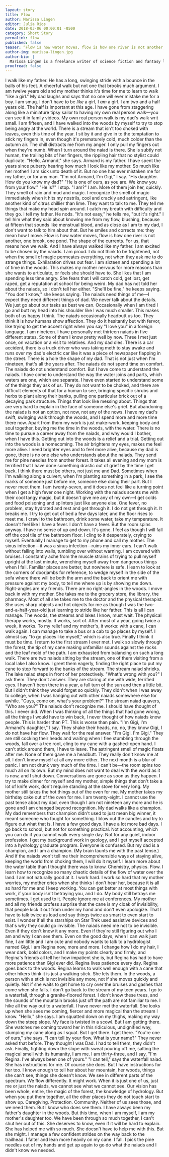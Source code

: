 ```yaml
---
layout: story
title: Flow
author: Marissa Lingen
editor: Julia Rios
date: 2018-03-06 00:00:01 -0500
category: Short Story
permalink: flow
published: false
teaser: “Flow is how water moves, flow is how one river is not another, one brook, one pond. The shape of the currents. For us, that means how we walk. And I have always walked like my father.”
author-img: marissa-lingen.jpg
author-bio: |
  Marissa Lingen is a freelance writer of science fiction and fantasy living in the Minneapolis suburbs with two large men and one small dog. She hikes when she can, bakes when she can't, thinks way too much about soil rehabilitation, and worries about as much as you'd think, all things considered.  
proofread: false
---
```


I walk like my father. He has a long, swinging stride with a bounce in the balls of his feet. A cheerful walk but not one that brooks much argument. I am twelve years old and my mother thinks it's time for me to learn to walk "like a girl." My dad laughs and says that no one will ever mistake me for a boy. I am smug. I don't have to be _like_ a girl, I _am_ a girl.
I am two and a half years old. The half is important at this age. I have gone from staggering along like a miniature tipsy sailor to having my own real person walk—you can see it in family videos.
My own real person walk is my dad's walk writ small.
I am fifteen, and I have walked into the woods by myself to try to stop being angry at the world. There is a stream that isn't too choked with leaves, even this time of the year. I sit by it and give in to the temptation to stick my fingers in, even though it's prematurely cold, much colder than the autumn air. The chill distracts me from my anger. I only pull my fingers out when they're numb.
When I turn around the naiad is there. She is subtly not human, the trailing bits of her fingers, the rippling hair that no stylist could duplicate. "Hello, Armand," she says.
Armand is my father.
I have spent the years since puberty hearing how much I look like my mother. So much like her mother! I am sick unto death of it. But no one has ever mistaken me for my father, or for any man.
"I'm not Armand, I'm Gigi," I say. "His daughter. How do you know my dad?"
"He is one of ours, as you are. We know you from your flow."
"He is?" I stop. "I am?"
I am.
More of them join her, quickly. They smell of rain and mud and magic. I recognize the smell of magic immediately when it hits my nostrils, cool and crackly and astringent, like another kind of citrus chillier than lime. They want to talk to me. They tell me things that make my head spin around. I catch my breath with difficulty and they go.
I tell my father. He nods. "It's not easy," he tells me, "but it's right."
I tell him what they said about knowing me from my flow, blushing, because at fifteen that sounds like menstrual blood, and as close as I am to my dad, I don't want to talk to him about that. But he smiles and corrects me: they mean how I move. Flow is how water moves, flow is how one river is not another, one brook, one pond. The shape of the currents.
For us, that means how we walk. And I have always walked like my father.
I am excited to be chosen by the naiads. I am proud. I do not think to be frightened, not when the smell of magic permeates everything, not when they ask me to do strange things. Exhilaration drives out fear.
I am sixteen and spending a lot of time in the woods. This makes my mother nervous for more reasons than she wants to articulate, or feels she should have to. She likes that I am spending less time angry. She fears that I will catch cold, get lost, get raped, get a reputation at school for being weird.
My dad has not told her about the naiads, so I don't tell her either.
"She'll be fine," he keeps saying.
"You don't know," she keeps saying.
The naiads need things of me—I expect they need different things of dad. We never talk about the details. We just go about our tasks as best we can. Occasionally when I am tired I go and butt my head into his shoulder like I was much smaller. This makes both of us happy I think.
The naiads occasionally headbutt us too. They think it is how humans show affection. They do it hesitantly but with fervor, like trying to get the accent right when you say "I love you" in a foreign language.
I am nineteen. I have personally met thirteen naiads in five different states. Some of them I know pretty well by now. Three I met just once, on vacation or a visit to relatives. And my dad dies. There is a car accident, there is a truck driver who was taking meth to stay awake and runs over my dad's electric car like it was a piece of newspaper flapping in the street. There is a hole the shape of my dad.
That is not just when I'm nineteen, that's all the years after.
The naiads do not spend time on comfort. The naiads do not understand comfort. But I have come to understand the naiads. I have come to understand the way the water joins and parts, which waters are one, which are separate. I have even started to understand some of the things they ask of us. They do not want to be choked, and there are difficult elements of that for a human to see, bringing specific shrubs and herbs to plant along their banks, pulling one particular brick out of a decaying park structure. Things that look like messing about. Things that are very hard to explain in the face of someone else's grief.
But abandoning the naiads is not an option, not now, not any of the nows.
I have my dad's swift, swinging walk through the woods, and I spend more and more time there now. Apart from them my work is just make-work, keeping body and soul together, buying me the time in the woods, with the water. There is no time to pursue a career away from the naiads, and why would I bother, when I have this.
Getting out into the woods is a relief and a trial. Getting out into the woods is a homecoming. The air brightens my eyes, makes me feel more alive. I need brighter eyes and to feel more alive, because my dad is gone, there is no one else who understands about the naiads.
They send me for pine needles from another forest. It takes all evening and my mom is terrified that I have done something drastic out of grief by the time I get back.
I think there must be others, not just me and Dad. Sometimes when I'm walking along a culvert, when I'm planting something in a park, I see the marks of someone just before me, someone else doing their part. But I never meet them.
I am twenty-seven, and it does not feel like a turning point when I get a high fever one night. Working with the naiads scents me with their cool tangy magic, but it doesn't give me any of my own—I get colds and food poisoning and splinters just like anyone else. One fever, no problem, stay hydrated and rest and get through it.
I do not get through it.
It breaks me.
I try to get out of bed a few days later, and the floor rises to meet me. I crawl to the bathroom, drink some water, take my temperature. It doesn't feel like I have a fever. I don't have a fever. But the room spins anyway.
I have no sense of up and down. It's gone. I feel as though I will fall off the cool tile of the bathroom floor. I cling to it desperately, crying to myself. Eventually I manage to get to my phone and call my mother.
The sinus infection—it was a sinus infection—ruins my inner ears. I can't walk without falling into walls, tumbling over without warning. I am covered with bruises. I constantly ache from the muscle strains of trying to pull myself upright at the last minute, wrenching myself away from dangerous things when I fall. Familiar places are better, but nowhere is safe. I learn to look at the corners of doorjambs for reference, to wedge myself in the side of the sofa where there will be both the arm and the back to orient me with pressure against my body, to tell me where up is by showing me down. Right-angles are my friends.
There are no right-angles in the woods.
I move back in with my mother. She takes me to the grocery store, the library, the pharmacy. Most of all she takes me to the doctor and the physical therapist. She uses sharp objects and hot objects for me as though I was the two-and-a-half-year-old just learning to stride like her father.
This is all I can manage. The woods, the streams and lakes I know, must wait.
The physical therapy works, mostly. It works, sort of. After most of a year, going twice a week, it works. To my relief and my mother's, it works: with a cane, I can walk again. I can manage to take a bus or a cab to go places by myself. I almost say "to go places like myself," which is also true.
Finally I think it must be time. I return to the first stream I ever met. I walk so slowly through the forest, the tip of my cane making unfamiliar sounds against the rocks and the leaf mold of the path. I am exhausted from balancing on such a long walk. There are two naiads sitting by the stream, one of them visiting from a local lake I also know. I greet them eagerly, finding the right place to put my cane to step forward to the banks of the stream.
The stream naiad shrieks. The lake naiad steps in front of her protectively.
"What's wrong with you?" I ask them.
They don't answer. They are staring at me with wide, terrified eyes. I haven't been there in a year, a full turn of the sun and then a little bit. But I didn't think they would forget so quickly. They didn't when I was away to college, when I was hanging out with other naiads somewhere else for awhile.
"Guys, come on, what's your problem?"
The stream naiad quavers, "Who are you?"
The naiads don't recognize me.
I should have thought of this. I never did. When I was thinking of all the things that had gone wrong, all the things I would have to win back, I never thought of how naiads know people.
This is harder than PT. This is worse than pain.
"I'm Gigi, I'm Armand's daughter," I say. They shake their heads, no, no, they know Gigi, I do not have her flow. They wait for the real answer. "I'm Gigi. I'm Gigi."
They are still cocking their heads and waiting when I flee stumbling through the woods, fall over a tree root, cling to my cane with a gashed-open hand. I can't stick around them, I have to leave. The astringent smell of magic floats after me.
None of them gave me a headbutt. They really don't know me at all.
I don't know myself at all any more either.
The next month is a blur of panic.
I am not drunk very much of the time. I can't be—the room spins too much all on its own. But my mind does not want to deal with the world as it is now, and I shut down. Conversations are gone as soon as they happen. I try to make dinner for myself and my mother, simple things that don't take a lot of knife work, don't require standing at the stove for very long. My mother still takes the hot things out of the oven for me. My mother takes my birthday cake out of the oven for me.
I am twenty-eight.
I cannot use the past tense about my dad, even though I am not nineteen any more and he is gone and I am changed beyond recognition. My dad walks like a champion. My dad remembers that champion didn't used to just mean big winner, it meant someone who fought for something.
I blow out the candles and try to figure out what that is.
I have a few good days. I have a lot more bad days.
I go back to school, but not for something practical. Not accounting, which you can do if you cannot walk every single day. Not for any quiet, indoor profession.
I get my background work in geology, and I get myself accepted into a hydrology graduate program.
Everyone is confused.
But my dad is a champion, and I am a champion. (My brain taunts me with the past tense.) And if the naiads won't tell me their incomprehensible ways of staying alive, keeping the world from choking them, I will do it myself.
I learn more about the water table than I thought there was to know. Chemistry, physics. Flow.
I learn how to recognize so many chaotic details of the flow of water over the land.
I am not naturally good at it. I work hard. I work so hard that my mother worries, my mother cries when she thinks I don't hear her, because it is all so hard for me and I keep working. You can get better at most things with work, if your body isn't betraying you, and I do.
My body still betrays me sometimes. I get used to it.
People ignore me at conferences. My mother and all my friends profess surprise that the cane is my cloak of invisibility, that people kick it out from under my hand and don't even apologize. That I have to talk twice as loud and say things twice as smart to even start to exist. I wonder if all the starships on Star Trek used assistive devices and that's why they could go invisible.
The naiads need me not to be invisible. Even if they don't know it any more. Even if they're still figuring out who I am and why I can see them.
Even on the good days, when I can walk just fine, I am little and I am cute and nobody wants to talk to a hydrologist named Gigi. I am Regina now, more and more. I change how I do my hair, I wear dark, bold colors, and I make my points clearly and firmly, and Regina's friends all tell her how impatient she is, but Regina has had to have more patience than Gigi ever did. Regina lives patience every day.
Regina goes back to the woods.
Regina learns to walk well enough with a cane that other hikers think it is just a walking stick. She lets them. In the woods, a person with a stick is not invisible any more, not if she moves quickly and quietly. Not if she waits to get home to cry over the bruises and gashes that come when she falls.
I don't go back to the stream of my teen years. I go to a waterfall, through a granite-floored forest. I don't know these trees, and the sounds of the mountain brooks just off the path are not familiar to me. I hike all the way out to a waterfall. I have never met the waterfall.
She looks up when she sees me coming, fiercer and more magical than the stream I know.
"Hello," she says. I am squatted down on my thighs, making my way down the steep slope. My face is twisted in a scowl. But I am getting there.
She watches me coming toward her in this ridiculous, undignified way, stumping my cane along as I squat. But I get there. I get there.
"You're one of ours," she says. "I can tell by your flow. What is your name?"
They never asked that before. They thought I was Dad. I had to tell them, they didn't ask.
Finally, fighting down the slope with sweat pouring off me, salting the magical smell with its humanity, I am me.
I am thirty-three, and I say, "I'm Regina. I've always been one of yours."
"I can tell," says the waterfall naiad.
She has instructions for me. Of course she does. But I have instructions for her too. I know enough to tell her about her mountain, her woods, things she can't see, things she doesn't know. We see in different parts of the spectrum. We flow differently.
It might work.
When it is just one of us, just me or just the naiads, we cannot see what we cannot see. Our vision has been whole, entire, the magic of the forest, the knowledge of hydrology. But when you put them together, all the other places they do not touch start to show up.
Caregiving. Protection. Community. Neither of us sees those, and we need them.
But I know who does see them.
I have always been my father's daughter in the woods. But this time, when I am myself, I am my mother's daughter too.
We have been through so much together, I can't shut her out of this. She deserves to know, even if it will be hard to explain. She has helped me with so much. She doesn't have to help me with this.
But she might.
I manage a few confident strides on the way back to the trailhead. I falter and lean more heavily on my cane. I fall. I pick the pine needles out of my hands and get up again to go do what the naiads and I didn't know we needed.
